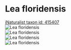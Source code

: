 
Lea floridensis
===============
  
[iNaturalist taxon id: 415407](https://www.inaturalist.org/taxa/415407)  
![Lea floridensis](https://inaturalist-open-data.s3.amazonaws.com/photos/18419248/medium.jpeg)  
![Lea floridensis](https://inaturalist-open-data.s3.amazonaws.com/photos/18419257/medium.jpeg)  
![Lea floridensis](https://inaturalist-open-data.s3.amazonaws.com/photos/18419264/medium.jpeg)  
![Lea floridensis](https://inaturalist-open-data.s3.amazonaws.com/photos/18419273/medium.jpeg)